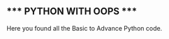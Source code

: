 *** PYTHON WITH OOPS ***
-------------------------------------
Here you found all the Basic to Advance Python code. 
